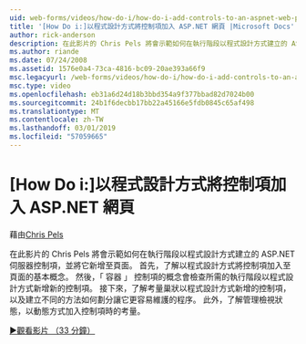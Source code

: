 ```yaml
---
uid: web-forms/videos/how-do-i/how-do-i-add-controls-to-an-aspnet-web-page-programmatically
title: '[How Do i:]以程式設計方式將控制項加入 ASP.NET 網頁 |Microsoft Docs'
author: rick-anderson
description: 在此影片的 Chris Pels 將會示範如何在執行階段以程式設計方式建立的 ASP.NET 伺服器控制項，並將它新增至頁面。 首先，了解基本概念 o...
ms.author: riande
ms.date: 07/24/2008
ms.assetid: 1576e0a4-73ca-4816-bc09-20ae393a66f9
msc.legacyurl: /web-forms/videos/how-do-i/how-do-i-add-controls-to-an-aspnet-web-page-programmatically
msc.type: video
ms.openlocfilehash: eb31a6d24d18b3bbd354a9f377bbad82d7024b00
ms.sourcegitcommit: 24b1f6decbb17bb22a45166e5fdb0845c65af498
ms.translationtype: MT
ms.contentlocale: zh-TW
ms.lasthandoff: 03/01/2019
ms.locfileid: "57059665"
---
```

<a name="how-do-i-add-controls-to-an-aspnet-web-page-programmatically"></a>[How Do i:]以程式設計方式將控制項加入 ASP.NET 網頁
====================
藉由[Chris Pels](https://twitter.com/chrispels)

在此影片的 Chris Pels 將會示範如何在執行階段以程式設計方式建立的 ASP.NET 伺服器控制項，並將它新增至頁面。 首先，了解以程式設計方式將控制項加入至頁面的基本概念。 然後，「 容器 」 控制項的概念會檢查所需的執行階段以程式設計方式新增新的控制項。 接下來，了解考量巢狀以程式設計方式新增的控制項，以及建立不同的方法如何劃分讓它更容易維護的程序。 此外，了解管理檢視狀態，以動態方式加入控制項時的考量。

[&#9654;觀看影片 （33 分鐘）](https://channel9.msdn.com/Blogs/ASP-NET-Site-Videos/how-do-i-add-controls-to-an-aspnet-web-page-programmatically)
